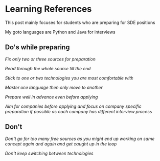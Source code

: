 # Learning References


This post mainly focuses for students who are preparing for SDE positions

My goto languages are Python and Java for interviews



## Do's while preparing

*Fix only two or three sources for preparation*

*Read through the whole source till the end*

*Stick to one or two technologies you are most comfortable with*

*Master one language then only move to another*

*Prepare well in advance even before applying*

*Aim for companies before applying and focus on company specific preparation if possible as each company has different interview process*



## Don't 

*Don't go for too many free sources as you might end up working on same concept again and again and get caught up in the loop*

*Don't keep switching between technologies*



